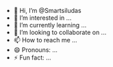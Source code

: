 - 👋 Hi, I’m @Smartsiludas
- 👀 I’m interested in ...
- 🌱 I’m currently learning ...
- 💞️ I’m looking to collaborate on ...
- 📫 How to reach me ...
- 😄 Pronouns: ...
- ⚡ Fun fact: ...

<!---
Smartsiludas/Smartsiludas is a ✨ special ✨ repository because its `README.md` (this file) appears on your GitHub profile.
You can click the Preview link to take a look at your changes.
--->
